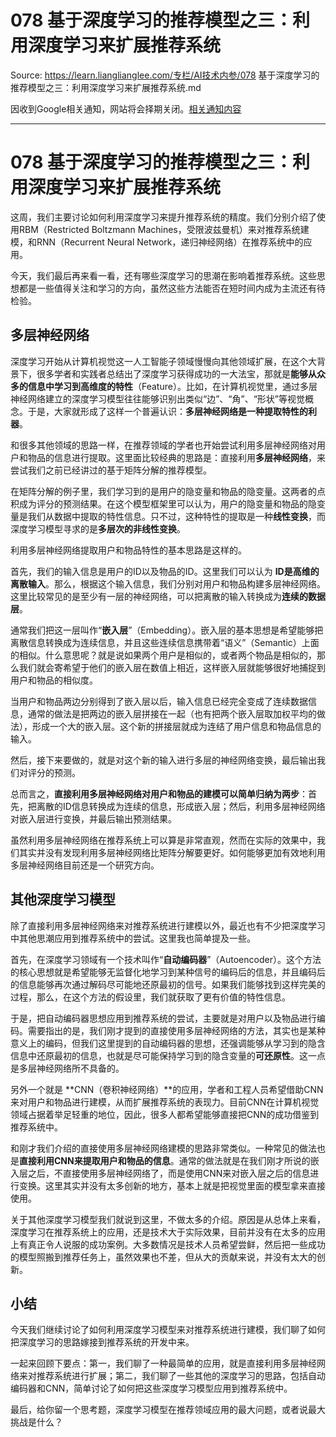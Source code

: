 # 078 基于深度学习的推荐模型之三：利用深度学习来扩展推荐系统 

Source: https://learn.lianglianglee.com/专栏/AI技术内参/078 基于深度学习的推荐模型之三：利用深度学习来扩展推荐系统.md

因收到Google相关通知，网站将会择期关闭。[相关通知内容](https://lumendatabase.org/notices/44265620)

---

# 078 基于深度学习的推荐模型之三：利用深度学习来扩展推荐系统

这周，我们主要讨论如何利用深度学习来提升推荐系统的精度。我们分别介绍了使用RBM（Restricted Boltzmann Machines，受限波兹曼机）来对推荐系统建模，和RNN（Recurrent Neural Network，递归神经网络）在推荐系统中的应用。

今天，我们最后再来看一看，还有哪些深度学习的思潮在影响着推荐系统。这些思想都是一些值得关注和学习的方向，虽然这些方法能否在短时间内成为主流还有待检验。

## 多层神经网络

深度学习开始从计算机视觉这一人工智能子领域慢慢向其他领域扩展，在这个大背景下，很多学者和实践者总结出了深度学习获得成功的一大法宝，那就是**能够从众多的信息中学习到高维度的特性**（Feature）。比如，在计算机视觉里，通过多层神经网络建立的深度学习模型往往能够识别出类似“边”、“角”、“形状”等视觉概念。于是，大家就形成了这样一个普遍认识：**多层神经网络是一种提取特性的利器**。

和很多其他领域的思路一样，在推荐领域的学者也开始尝试利用多层神经网络对用户和物品的信息进行提取。这里面比较经典的思路是：直接利用**多层神经网络**，来尝试我们之前已经讲过的基于矩阵分解的推荐模型。

在矩阵分解的例子里，我们学习到的是用户的隐变量和物品的隐变量。这两者的点积成为评分的预测结果。在这个模型框架里可以认为，用户的隐变量和物品的隐变量是我们从数据中提取的特性信息。只不过，这种特性的提取是一种**线性变换**，而深度学习模型寻求的是**多层次的非线性变换**。

利用多层神经网络提取用户和物品特性的基本思路是这样的。

首先，我们的输入信息是用户的ID以及物品的ID。这里我们可以认为 **ID是高维的离散输入**。那么，根据这个输入信息，我们分别对用户和物品构建多层神经网络。这里比较常见的是至少有一层的神经网络，可以把离散的输入转换成为**连续的数据层**。

通常我们把这一层叫作“**嵌入层**”（Embedding）。嵌入层的基本思想是希望能够把离散信息转换成为连续信息，并且这些连续信息携带着“语义”（Semantic）上面的相似。什么意思呢？就是说如果两个用户是相似的，或者两个物品是相似的，那么我们就会寄希望于他们的嵌入层在数值上相近，这样嵌入层就能够很好地捕捉到用户和物品的相似度。

当用户和物品两边分别得到了嵌入层以后，输入信息已经完全变成了连续数据信息，通常的做法是把两边的嵌入层拼接在一起（也有把两个嵌入层取加权平均的做法），形成一个大的嵌入层。这个新的拼接层就成为连结了用户信息和物品信息的输入。

然后，接下来要做的，就是对这个新的输入进行多层的神经网络变换，最后输出我们对评分的预测。

总而言之，**直接利用多层神经网络对用户和物品的建模可以简单归纳为两步**：首先，把离散的ID信息转换成为连续的信息，形成嵌入层；然后，利用多层神经网络对嵌入层进行变换，并最后输出预测结果。

虽然利用多层神经网络在推荐系统上可以算是非常直观，然而在实际的效果中，我们其实并没有发现利用多层神经网络比矩阵分解要更好。如何能够更加有效地利用多层神经网络目前还是一个研究方向。

## 其他深度学习模型

除了直接利用多层神经网络来对推荐系统进行建模以外，最近也有不少把深度学习中其他思潮应用到推荐系统中的尝试。这里我也简单提及一些。

首先，在深度学习领域有一个技术叫作“**自动编码器**”（Autoencoder）。这个方法的核心思想就是希望能够无监督化地学习到某种信号的编码后的信息，并且编码后的信息能够再次通过解码尽可能地还原最初的信号。如果我们能够找到这样完美的过程，那么，在这个方法的假设里，我们就获取了更有价值的特性信息。

于是，把自动编码器思想应用到推荐系统的尝试，主要就是对用户以及物品进行编码。需要指出的是，我们刚才提到的直接使用多层神经网络的方法，其实也是某种意义上的编码，但我们这里提到的自动编码器的思想，还强调能够从学习到的隐含信息中还原最初的信息，也就是尽可能保持学习到的隐含变量的**可还原性**。这一点是多层神经网络所不具备的。

另外一个就是 **CNN（卷积神经网络）**的应用，学者和工程人员希望借助CNN来对用户和物品进行建模，从而扩展推荐系统的表现力。目前CNN在计算机视觉领域占据着举足轻重的地位，因此，很多人都希望能够直接把CNN的成功借鉴到推荐系统中。

和刚才我们介绍的直接使用多层神经网络建模的思路非常类似。一种常见的做法也是**直接利用CNN来提取用户和物品的信息**。通常的做法就是在我们刚才所说的嵌入层之后，不直接使用多层神经网络了，而是使用CNN来对嵌入层之后的信息进行变换。这里其实并没有太多创新的地方，基本上就是把视觉里面的模型拿来直接使用。

关于其他深度学习模型我们就说到这里，不做太多的介绍。原因是从总体上来看，深度学习在推荐系统上的应用，还是技术大于实际效果，目前并没有在太多的应用上有真正令人说服的成功案例。大多数情况是技术人员希望尝鲜，然后把一些成功的模型照搬到推荐任务上，虽然效果也不差，但从大的贡献来说，并没有太大的创新。

## 小结

今天我们继续讨论了如何利用深度学习模型来对推荐系统进行建模，我们聊了如何把深度学习的思路嫁接到推荐系统的开发中来。

一起来回顾下要点：第一，我们聊了一种最简单的应用，就是直接利用多层神经网络来对推荐系统进行扩展；第二，我们聊了一些其他的深度学习的思路，包括自动编码器和CNN，简单讨论了如何把这些深度学习模型应用到推荐系统中。

最后，给你留一个思考题，深度学习模型在推荐领域应用的最大问题，或者说最大挑战是什么？